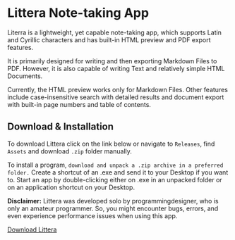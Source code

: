 # Littera Note-taking App

Literra is a lightweight, yet capable note-taking app, which supports Latin and Cyrillic characters and has built-in HTML preview and PDF export features.

It is primarily designed for writing and then exporting Markdown Files to PDF. However, it is also capable of writing Text and relatively simple HTML Documents.

Currently, the HTML preview works only for Markdown Files. Other features include case-insensitive search with detailed results and document export with built-in page numbers and table of contents.

## Download & Installation

To download Littera click on the link below or navigate to `Releases`, find `Assets` and download `.zip` folder manually.

To install a program, `download and unpack a .zip archive in a preferred folder.` Create a shortcut of an .exe and send it to your Desktop if you want to. Start an app by double-clicking either on .exe in an unpacked folder or on an application shortcut on your Desktop.

**Disclaimer:** Littera was developed solo by programmingdesigner, who is only an amateur programmer. So, you might encounter bugs, errors, and even experience performance issues when using this app.

[Download Littera](https://github.com/programmingdesigner/littera/releases/tag/v1.0b)
